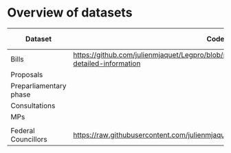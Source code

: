 # Overview of datasets


|Dataset | Codebook link | Download link|
|------------|-----------|------------|
|Bills        |  https://github.com/julienmjaquet/Legpro/blob/master/main%20codebook.md#bills-dataset-detailed-information     |               |
| Proposals |           |      |
| Preparliamentary phase |      |       |
| Consultations |        |       |
| MPs        |           |       |
|            |           |            |
| Federal Councillors |  https://raw.githubusercontent.com/julienmjaquet/Legpro/master/data/csv/federal_councillors.csv      |
